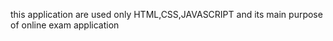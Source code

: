this application are used only HTML,CSS,JAVASCRIPT 
and its main purpose of online exam application
